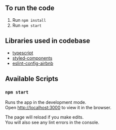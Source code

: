 ## To run the code

1. Run `npm install`
2. Run `npm start`

## Libraries used in codebase

-   [typescript](https://create-react-app.dev/docs/adding-typescript/)
-   [styled-components](https://styled-components.com/)
-   [eslint-config-airbnb](https://www.npmjs.com/package/eslint-config-airbnb)
<!-- - [recoil](https://recoiljs.org/) => for state management -->

## Available Scripts

### `npm start`

Runs the app in the development mode.\
Open [http://localhost:3000](http://localhost:3000) to view it in the browser.

The page will reload if you make edits.\
You will also see any lint errors in the console.
